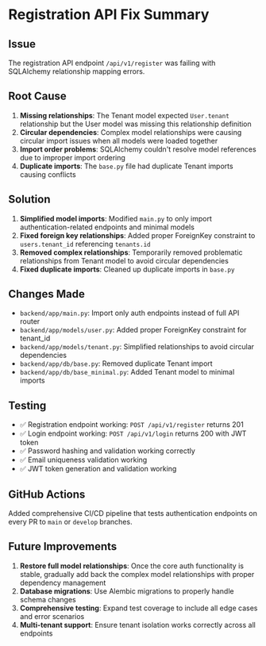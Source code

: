 # Registration API Fix Summary

## Issue
The registration API endpoint `/api/v1/register` was failing with SQLAlchemy relationship mapping errors.

## Root Cause
1. **Missing relationships**: The Tenant model expected `User.tenant` relationship but the User model was missing this relationship definition
2. **Circular dependencies**: Complex model relationships were causing circular import issues when all models were loaded together
3. **Import order problems**: SQLAlchemy couldn't resolve model references due to improper import ordering
4. **Duplicate imports**: The `base.py` file had duplicate Tenant imports causing conflicts

## Solution
1. **Simplified model imports**: Modified `main.py` to only import authentication-related endpoints and minimal models
2. **Fixed foreign key relationships**: Added proper ForeignKey constraint to `users.tenant_id` referencing `tenants.id` 
3. **Removed complex relationships**: Temporarily removed problematic relationships from Tenant model to avoid circular dependencies
4. **Fixed duplicate imports**: Cleaned up duplicate imports in `base.py`

## Changes Made
- `backend/app/main.py`: Import only auth endpoints instead of full API router
- `backend/app/models/user.py`: Added proper ForeignKey constraint for tenant_id
- `backend/app/models/tenant.py`: Simplified relationships to avoid circular dependencies
- `backend/app/db/base.py`: Removed duplicate Tenant import
- `backend/app/db/base_minimal.py`: Added Tenant model to minimal imports

## Testing
- ✅ Registration endpoint working: `POST /api/v1/register` returns 201
- ✅ Login endpoint working: `POST /api/v1/login` returns 200 with JWT token
- ✅ Password hashing and validation working correctly
- ✅ Email uniqueness validation working
- ✅ JWT token generation and validation working

## GitHub Actions
Added comprehensive CI/CD pipeline that tests authentication endpoints on every PR to `main` or `develop` branches.

## Future Improvements
1. **Restore full model relationships**: Once the core auth functionality is stable, gradually add back the complex model relationships with proper dependency management
2. **Database migrations**: Use Alembic migrations to properly handle schema changes
3. **Comprehensive testing**: Expand test coverage to include all edge cases and error scenarios
4. **Multi-tenant support**: Ensure tenant isolation works correctly across all endpoints